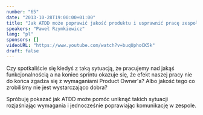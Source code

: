 ```yaml
---
number: "65"
date: "2013-10-28T19:00:00+01:00"
title: "Jak ATDD może poprawić jakość produktu i usprawnić pracę zespołu"
speakers: "Paweł Rzymkiewicz"
lang: "pl"
sponsors: []
videoURL: "https://www.youtube.com/watch?v=buqUphoCK5k"
draft: false
---
```


Czy spotkaliście się kiedyś z taką sytuacją, że pracujemy nad jakąś funkcjonalnością a na koniec sprintu okazuje się, że efekt naszej pracy nie do końca zgadza się z wymaganiami Product Owner'a? Albo jakość tego co zrobiliśmy nie jest wystarczająco dobra?

Spróbuję pokazać jak ATDD może pomóc uniknąć takich sytuacji rozjaśniając wymagania i jednocześnie poprawiając komunikację w zespole.
